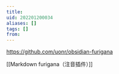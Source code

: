 ```yaml
---
title: 
uid: 202201200034
aliases: []
tags: []
from: 
---
```

https://github.com/uonr/obsidian-furigana

[[Markdown furigana（注音插件）]]